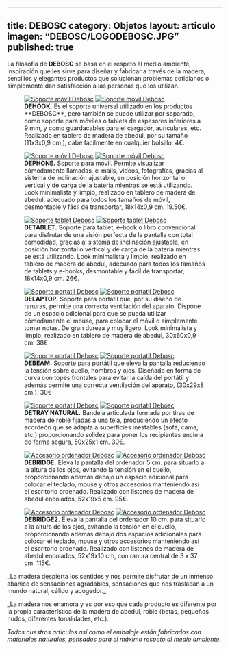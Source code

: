
---
title: DEBOSC
category: Objetos
layout: articulo
imagen: “DEBOSC/LOGODEBOSC.JPG”
published: true
---
La filosofía  de **DEBOSC** se basa en el respeto al medio ambiente, inspiración que les sirve para diseñar y fabricar a través de la madera, sencillos y elegantes productos que solucionan problemas cotidianos o simplemente dan satisfacción a las personas que los utilizan.
<figure class="half">
	<a href="/images/DEBOSC/DEHOOK.jpg"><img src="/images/DEBOSC/DEHOOK.jpg" alt="Soporte móvil Debosc"></a>
	<a href="/images/DEBOSC/DEHOOK2.jpg"><img src="/images/DEBOSC/DEHOOK2.jpg" alt= "Soporte móvil Debosc"></a>
    <figcaption><b>DEHOOK.</b>
Es el soporte universal utilizado en los productos **DEBOSC**, pero también se puede utilizar por separado, como soporte para móviles o tablets de espesores inferiores a 9 mm, y como guardacables para el cargador, auriculares, etc. Realizado en tablero de madera de abedul, por su tamaño (11x3x0,9 cm.), cabe fácilmente en cualquier bolsillo. 4€.</figcaption>
</figure>

<figure class="half">
	<a href="/images/DEBOSC/DEPHONE.jpg"><img src="/images/DEBOSC/DEPHONE.jpg" alt="Soporte móvil Debosc"></a>
	<a href="/images/DEBOSC/DEPHONE2.jpg"><img src="/images/DEBOSC/DEPHONE2.jpg" alt="Soporte móvil Debosc"></a>
    <figcaption><b> DEPHONE.</b>
Soporte para  móvil. Permite visualizar cómodamente llamadas, e-mails, vídeos, fotografías, gracias al sistema de inclinación ajustable, en posición horizontal o vertical y de carga de la batería mientras se está utilizando. Look minimalista y limpio, realizado en tablero de madera de abedul, adecuado para todos los tamaños de móvil, desmontable y fácil de transportar, 18x14x0,9 cm. 19.50€.</figcaption>
</figure>

<figure class="half">
	<a href="/images/DEBOSC/DETABLET.jpg"><img src="/images/DEBOSC/DETABLET.jpg" alt="Soporte tablet Debosc"></a>
	<a href="/images/DEBOSC/DETABLET2.jpg"><img src="/images/DEBOSC/DETABLET2.jpg" alt="Soporte tablet Debosc"></a>
    <figcaption><b>DETABLET.</b>
Soporte para  tablet, e-book o libro convencional para disfrutar de una visión perfecta de la pantalla con total comodidad, gracias al sistema de inclinación ajustable, en posición horizontal o vertical y de carga de la batería mientras se está utilizando. Look minimalista y limpio, realizado en tablero de madera de abedul, adecuado para todos los tamaños de tablets y e-books, desmontable y fácil de transportar, 18x14x0,9 cm. 26€.</figcaption>
</figure>

<figure class="half">
	<a href="/images/DEBOSC/DELAPTOP.jpg"><img src="/images/DEBOSC/DELAPTOP.jpg" alt="Soporte portatil Debosc"></a>
	<a href="/images/DEBOSC/DELAPTOP2.jpg"><img src="/images/DEBOSC/DELAPTOP2.jpg" alt="Soporte portatil Debosc"></a>
    <figcaption><b>DELAPTOP.</b>
Soporte para portátil que, por su diseño de ranuras, permite una correcta ventilación del aparato. Dispone de un espacio adicional para que se pueda utilizar cómodamente el mouse, para colocar el móvil o simplemente tomar notas. De gran dureza y muy ligero. Look minimalista y limpio, realizado en tablero de madera de abedul, 30x60x0,9 cm. 38€</figcaption>
</figure>

<figure class="half">
	<a href="/images/DEBOSC/debeam.jpg"><img src="/images/DEBOSC/debeam.jpg" alt="Soporte portatil Debosc"></a>
	<a href="/images/DEBOSC/debeam2.jpg"><img src="/images/DEBOSC/debeam2.jpg" alt="Soporte portatil Debosc"></a>
    <figcaption><b>DEBEAM.</b>
Soporte para portátil que eleva la pantalla reduciendo la tensión sobre cuello, hombros y ojos. Diseñado en forma de curva con topes frontales para evitar la caída del portátil y además permite una correcta ventilación del aparato, (30x29x8 cm.). 30€</figcaption>
</figure>

<figure class="half">
	<a href="/images/DEBOSC/detray.jpg"><img src="/images/DEBOSC/detray.jpg" alt="Soporte portatil Debosc"></a>
	<a href="/images/DEBOSC/detray2.jpg"><img src="/images/DEBOSC/detray2.jpg" alt="Soporte portatil Debosc"></a>
    <figcaption><b>DETRAY NATURAL.</b>
Bandeja articulada formada por tiras de madera de roble fijadas a una tela, produciendo un efecto acordeón que se adapta a superficies inestables (sofá, cama, etc.) proporcionando solidez para poner los recipientes encima de forma segura, 50x25x1 cm. 30€.</figcaption>
</figure>

<figure class="half">
	<a href="/images/DEBOSC/debridge.jpg"><img src="/images/DEBOSC/debridge.jpg" alt="Accesorio ordenador Debosc"></a>
	<a href="/images/DEBOSC/debridge2.1.jpg"><img src="/images/DEBOSC/debridg2.1.jpg" alt="Accesorio ordenador Debosc"></a>
    <figcaption><b>DEBRIDGE.</b>
Eleva la pantalla del ordenador 5 cm. para situarlo a la altura de los ojos, evitando la tensión en el cuello, proporcionando además debajo un espacio adicional para colocar el teclado, mouse y otros accesorios manteniendo así el escritorio ordenado. Realizado con listones de madera de abedul encolados, 52x19x5 cm. 95€.</figcaption>
</figure>

<figure class="half">
	<a href="/images/DEBOSC/debridge2.jpg"><img src="/images/DEBOSC/debridge2.jpg" alt="Accesorio ordenador Debosc"></a>
	<a href="/images/DEBOSC/debridge2.2.jpg"><img src="/images/DEBOSC/debridge2.2.jpg" alt="Accesorio ordenador Debosc"></a>
    <figcaption><b>DEBRIDGE2.</b>
Eleva la pantalla del ordenador 10 cm. para situarlo a la altura de los ojos, evitando la tensión en el cuello, proporcionando además debajo dos espacios adicionales para colocar el teclado, mouse y otros accesorios manteniendo así el escritorio ordenado. Realizado con listones de madera de abedul encolados, 52x19x10 cm, con ranura central de 3 x 37 cm. 115€.</figcaption>
</figure>
_La madera despierta los sentidos y nos permite disfrutar de un inmenso abanico de sensaciones agradables, sensaciones que nos trasladan a un mundo natural, cálido y acogedor._

_La madera nos enamora y es por eso que cada producto es diferente por la propia característica de la madera de abedul, roble (betas, pequeños nudos, diferentes tonalidades, etc.).

_Todos nuestros artículos así como el embalaje están fabricados con materiales naturales, pensados para el máximo respeto al medio ambiente._
